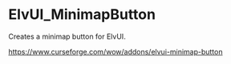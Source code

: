 # ElvUI_MinimapButton
Creates a minimap button for ElvUI.

https://www.curseforge.com/wow/addons/elvui-minimap-button
